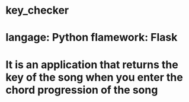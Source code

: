# key_checker
# langage: Python  flamework: Flask
# It is an application that returns the key of the song when you enter the chord progression of the song
